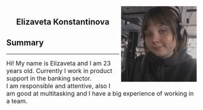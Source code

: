 <!DOCTYPE html>
<html>
<head>
	<meta charset="UTF-8">
	<meta name="viewport" content="width=device-width, intial-scale=1.0">
	<title>Resume</title>
		<style>
	.rightpic {
    	float: right; 
	margin: 0 0 5px 5px;
    	}
	</style>
</head>
<body>
	<section>
		<img src ="photo_2023-04-19_00-27-10.jpg" align ="right" width ="200" height ="200" alt ="Liza" class="rightpic">
	</section>
	<section>
		<h1 align ="center">Elizaveta Konstantinova</h1>
		<h1>Summary</h1>
			<hr><p><BASEFONT><font size="3">Hi! My name is Elizaveta and I am 23 years old. Currently I work in product support in the banking sector.<br>I am responsible and attentive, also I am good at multitasking and I have a big experience of working in a team.</font></BASEFONT></p>
	</section>
